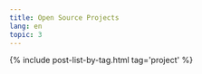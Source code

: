 ```yaml
---
title: Open Source Projects
lang: en
topic: 3
---
```

{% include post-list-by-tag.html tag='project' %}
